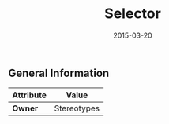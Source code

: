 ﻿---
title: Selector
toc: false
type: specs
date: "2015-03-20"
draft: false
specification: KBL
version: 2.4.sr1
documentType: "Recommendation"
elementType: Class
classes:
  - Selector
menu_name: kbl-2.4.sr1
---

## General Information

| Attribute               | Value |
|-------------------------|-------|
| **Owner**               | Stereotypes |
